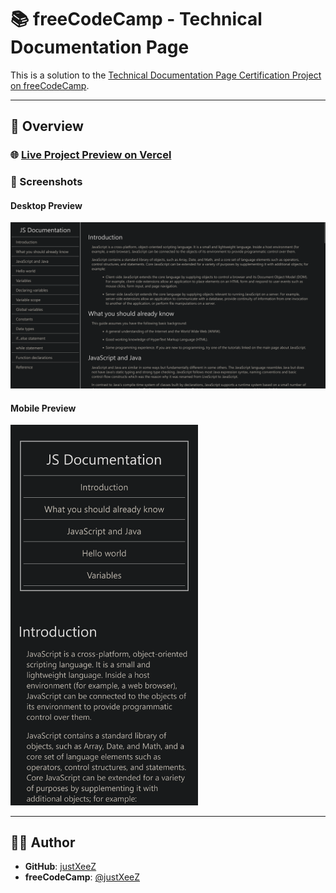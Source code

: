 # 📚 freeCodeCamp - Technical Documentation Page

This is a solution to the [Technical Documentation Page Certification Project on freeCodeCamp](https://www.freecodecamp.org/learn/2022/responsive-web-design/build-a-technical-documentation-page-project/build-a-technical-documentation-page).

---

## 🚀 Overview

### 🌐 [Live Project Preview on Vercel](https://xeezfcc-technicaldocumentationpage.vercel.app/)

### 📸 Screenshots

#### Desktop Preview
<img src="design/desktop.png" width="600px"/>

#### Mobile Preview
<img src="design/mobile.png" width="300px"/>

---

## 👨‍💻 Author

- **GitHub**: [justXeeZ](https://github.com/justXeeZ)
- **freeCodeCamp**: [@justXeeZ](https://www.freecodecamp.org/justXeeZ)
